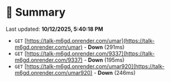 # 📖 Summary
Last updated: **10/12/2025, 5:40:18 PM**

- `GET` [https://talk-m6gd.onrender.com/umar](https://talk-m6gd.onrender.com/umar) - **Down** (291ms)
- `GET` [https://talk-m6gd.onrender.com/9337](https://talk-m6gd.onrender.com/9337) - **Down** (195ms)
- `GET` [https://talk-m6gd.onrender.com/umar920](https://talk-m6gd.onrender.com/umar920) - **Down** (246ms)
